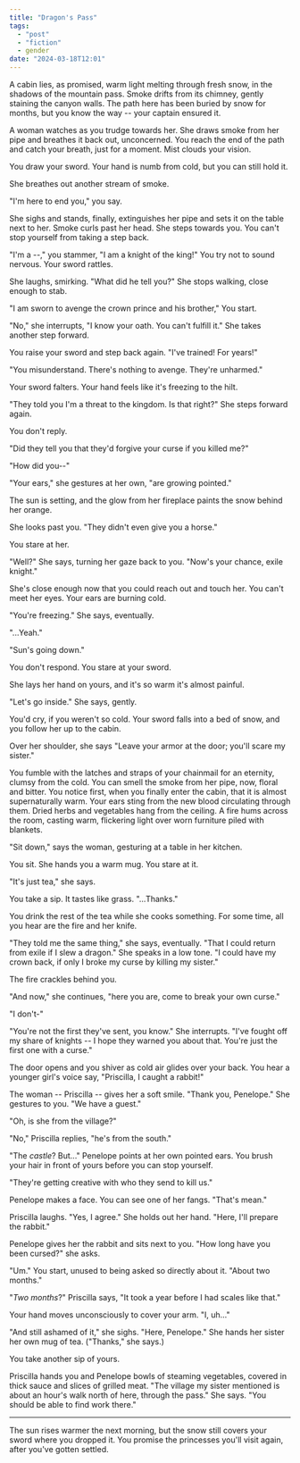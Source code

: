 ```yaml
---
title: "Dragon's Pass"
tags:
  - "post"
  - "fiction"
  - gender
date: "2024-03-18T12:01"
---
```


A cabin lies, as promised, warm light melting through fresh snow, in the shadows of the mountain pass. Smoke drifts from its chimney, gently staining the canyon walls. The path here has been buried by snow for months, but you know the way -- your captain ensured it.

A woman watches as you trudge towards her. She draws smoke from her pipe and breathes it back out, unconcerned. You reach the end of the path and catch your breath, just for a moment. Mist clouds your vision.

You draw your sword. Your hand is numb from cold, but you can still hold it.

She breathes out another stream of smoke.

"I'm here to end you," you say.

She sighs and stands, finally, extinguishes her pipe and sets it on the table next to her. Smoke curls past her head. She steps towards you. You can't stop yourself from taking a step back.

"I'm a --," you stammer, "I am a knight of the king!" You try not to sound nervous. Your sword rattles.

She laughs, smirking. "What did he tell you?" She stops walking, close enough to stab.

"I am sworn to avenge the crown prince and his brother," You start.

"No," she interrupts, "I know your oath. You can't fulfill it." She takes another step forward.

You raise your sword and step back again. "I've trained! For years!"

"You misunderstand. There's nothing to avenge. They're unharmed."

Your sword falters. Your hand feels like it's freezing to the hilt.

"They told you I'm a threat to the kingdom. Is that right?" She steps forward again.

You don't reply.

"Did they tell you that they'd forgive your curse if you killed me?"

"How did you--"

"Your ears," she gestures at her own, "are growing pointed."

The sun is setting, and the glow from her fireplace paints the snow behind her orange.

She looks past you. "They didn't even give you a horse."

You stare at her.

"Well?" She says, turning her gaze back to you. "Now's your chance, exile knight."

She's close enough now that you could reach out and touch her. You can't meet her eyes. Your ears are burning cold.

"You're freezing." She says, eventually.

"...Yeah."

"Sun's going down."

You don't respond. You stare at your sword.

She lays her hand on yours, and it's so warm it's almost painful.

"Let's go inside." She says, gently.

You'd cry, if you weren't so cold. Your sword falls into a bed of snow, and you follow her up to the cabin.

Over her shoulder, she says "Leave your armor at the door; you'll scare my sister."

You fumble with the latches and straps of your chainmail for an eternity, clumsy from the cold. You can smell the smoke from her pipe, now, floral and bitter. You notice first, when you finally enter the cabin, that it is almost supernaturally warm. Your ears sting from the new blood circulating through them. Dried herbs and vegetables hang from the ceiling. A fire hums across the room, casting warm, flickering light over worn furniture piled with blankets.

"Sit down," says the woman, gesturing at a table in her kitchen.

You sit. She hands you a warm mug. You stare at it.

"It's just tea," she says.

You take a sip. It tastes like grass. "...Thanks."

You drink the rest of the tea while she cooks something. For some time, all you hear are the fire and her knife.

"They told me the same thing," she says, eventually. "That I could return from exile if I slew a dragon." She speaks in a low tone. "I could have my crown back, if only I broke my curse by killing my sister."

The fire crackles behind you.

"And now," she continues, "here you are, come to break your own curse."

"I don't-"

"You're not the first they've sent, you know." She interrupts. "I've fought off my share of knights -- I hope they warned you about that. You're just the first one with a curse."

The door opens and you shiver as cold air glides over your back. You hear a younger girl's voice say, "Priscilla, I caught a rabbit!"

The woman -- Priscilla -- gives her a soft smile. "Thank you, Penelope." She gestures to you. "We have a guest."

"Oh, is she from the village?"

"No," Priscilla replies, "he's from the south."

"The *castle*? But..." Penelope points at her own pointed ears. You brush your hair in front of yours before you can stop yourself.

"They're getting creative with who they send to kill us."

Penelope makes a face. You can see one of her fangs. "That's mean."

Priscilla laughs. "Yes, I agree." She holds out her hand. "Here, I'll prepare the rabbit."

Penelope gives her the rabbit and sits next to you. "How long have you been cursed?" she asks.

"Um." You start, unused to being asked so directly about it. "About two months."

"*Two months*?" Priscilla says, "It took a year before I had scales like that."

Your hand moves unconsciously to cover your arm. "I, uh..."

"And still ashamed of it," she sighs. "Here, Penelope." She hands her sister her own mug of tea. ("Thanks," she says.)

You take another sip of yours.

Priscilla hands you and Penelope bowls of steaming vegetables, covered in thick sauce and slices of grilled meat. "The village my sister mentioned is about an hour's walk north of here, through the pass." She says. "You should be able to find work there."

---

The sun rises warmer the next morning, but the snow still covers your sword where you dropped it. You promise the princesses you'll visit again, after you've gotten settled.
